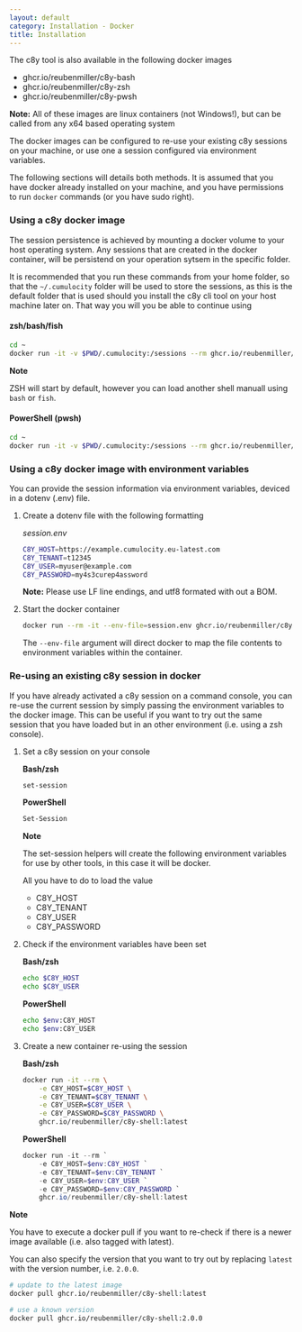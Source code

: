 ```yaml
---
layout: default
category: Installation - Docker
title: Installation
---
```


The c8y tool is also available in the following docker images

* ghcr.io/reubenmiller/c8y-bash
* ghcr.io/reubenmiller/c8y-zsh
* ghcr.io/reubenmiller/c8y-pwsh

**Note:** All of these images are linux containers (not Windows!), but can be called from any x64 based operating system

The docker images can be configured to re-use your existing c8y sessions on your machine, or use one a session configured via environment variables.

The following sections will details both methods. It is assumed that you have docker already installed on your machine, and you have permissions to run `docker` commands (or you have sudo right).

### Using a c8y docker image

The session persistence is achieved by mounting a docker volume to your host operating system. Any sessions that are created in the docker container, will be persistend on your operation sytsem in the specific folder.

It is recommended that you run these commands from your home folder, so that the `~/.cumulocity` folder will be used to store the sessions, as this is the default folder that is used should you install the c8y cli tool on your host machine later on. That way you will you be able to continue using 


#### zsh/bash/fish

```sh
cd ~
docker run -it -v $PWD/.cumulocity:/sessions --rm ghcr.io/reubenmiller/c8y-shell:latest
```

**Note**

ZSH will start by default, however you can load another shell manuall using `bash` or `fish`.

#### PowerShell (pwsh)

```sh
cd ~
docker run -it -v $PWD/.cumulocity:/sessions --rm ghcr.io/reubenmiller/c8y-pwsh:latest
```

### Using a c8y docker image with environment variables

You can provide the session information via environment variables, deviced in a dotenv (.env) file.

1. Create a dotenv file with the following formatting

    *session.env*

    ```sh
    C8Y_HOST=https://example.cumulocity.eu-latest.com
    C8Y_TENANT=t12345
    C8Y_USER=myuser@example.com
    C8Y_PASSWORD=my4s3curep4assword
    ```

    **Note:** Please use LF line endings, and utf8 formated with out a BOM.

2. Start the docker container

    ```sh
    docker run --rm -it --env-file=session.env ghcr.io/reubenmiller/c8y-shell:latest
    ```

    The `--env-file` argument will direct docker to map the file contents to environment variables within the container.

### Re-using an existing c8y session in docker

If you have already activated a c8y session on a command console, you can re-use the current session by simply passing the environment variables to the docker image. This can be useful if you want to try out the same session that you have loaded but in an other environment (i.e. using a zsh console).


1. Set a c8y session on your console

    **Bash/zsh**

    ```sh
    set-session
    ```

    **PowerShell**

    ```sh
    Set-Session
    ```

    **Note**

    The set-session helpers will create the following environment variables for use by other tools, in this case it will be docker.

    All you have to do to load the value

    * C8Y_HOST
    * C8Y_TENANT
    * C8Y_USER
    * C8Y_PASSWORD

2. Check if the environment variables have been set

    **Bash/zsh**

    ```sh
    echo $C8Y_HOST
    echo $C8Y_USER
    ```

    **PowerShell**

    ```sh
    echo $env:C8Y_HOST
    echo $env:C8Y_USER
    ```

3. Create a new container re-using the session

    **Bash/zsh**

    ```sh
    docker run -it --rm \
        -e C8Y_HOST=$C8Y_HOST \
        -e C8Y_TENANT=$C8Y_TENANT \
        -e C8Y_USER=$C8Y_USER \
        -e C8Y_PASSWORD=$C8Y_PASSWORD \
        ghcr.io/reubenmiller/c8y-shell:latest
    ```

    **PowerShell**
    
    ```powershell
    docker run -it --rm `
        -e C8Y_HOST=$env:C8Y_HOST `
        -e C8Y_TENANT=$env:C8Y_TENANT `
        -e C8Y_USER=$env:C8Y_USER `
        -e C8Y_PASSWORD=$env:C8Y_PASSWORD `
        ghcr.io/reubenmiller/c8y-shell:latest
    ```

**Note**

You have to execute a docker pull if you want to re-check if there is a newer image available (i.e. also tagged with latest). 

You can also specify the version that you want to try out by replacing `latest` with the version number, i.e. `2.0.0`.

```sh
# update to the latest image
docker pull ghcr.io/reubenmiller/c8y-shell:latest

# use a known version
docker pull ghcr.io/reubenmiller/c8y-shell:2.0.0
```